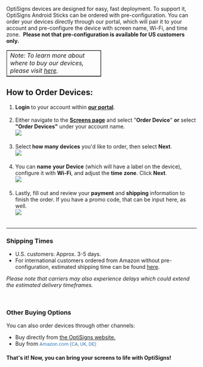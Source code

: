 <p id="h_01J49WV27DP6JVQGDPHHKG88F0" class="wysiwyg-text-align-left">OptiSigns devices are designed for easy, fast deployment. To support it, OptiSigns Android Sticks can be ordered with pre-configuration. You can order your devices directly through our portal, which will pair it to your account and pre-configure the device with screen name, Wi-Fi, and time zone.  <strong>Please not that pre-configuration is available for US customers only.</strong></p>
<table style="border-collapse: collapse; width: 49.7143%;" border="1">
<tbody>
<tr>
<td style="width: 100%;"><em>Note: To learn more about where to buy our devices, please visit <a href="https://support.optisigns.com/hc/en-us/articles/32129032857875" target="_blank" rel="noopener noreferrer"><span class="wysiwyg-color-green130">here</span></a>. </em></td>
</tr>
</tbody>
</table>
<h2 id="h_01J49XTTDYM7FYAVZP1H3T63X9">How to Order Devices:</h2>
<ol>
<li>
<strong>Login</strong> to your account within <strong><a href="https://app.optisigns.com/app/screenManagement" target="_blank" rel="noopener noreferrer">our portal</a></strong>.<br><br>
</li>
<li>Either navigate to the <strong><a href="https://app.optisigns.com/app/screenManagement" target="_blank" rel="noopener noreferrer">Screens page</a></strong> and select "<strong>Order Device</strong>" <strong>or</strong> select <strong>"Order Devices"</strong> under your account name.<br><img src="https://support.optisigns.com/hc/article_attachments/31961196837779"><br><br>
</li>
<li>Select<strong> how many devices</strong> you'd like to order, then select <strong>Next</strong>.<br><img src="https://support.optisigns.com/hc/article_attachments/31961207957267"><br><br>
</li>
<li>You can <strong>name</strong> <strong>your</strong> <strong>Device</strong> (which will have a label on the device), configure it with <strong>Wi-Fi</strong>, and adjust the <strong>time</strong> <strong>zone</strong>. Click <strong>Next</strong>.<br><img src="https://support.optisigns.com/hc/article_attachments/31961196865683"><br><br>
</li>
<li>Lastly, fill out and review your <strong>payment</strong> and <strong>shipping</strong> information to finish the order. If you have a promo code, that can be input here, as well.<br><img src="https://support.optisigns.com/hc/article_attachments/38621739024403"><br><br>
</li>
</ol>
<hr>
<h3 id="h_01J49XQ7WJZPRSKMJHCABTWYCQ">Shipping Times</h3>
<ul>
<li>U.S. customers: Approx. 3-5 days.</li>
<li>For international customers ordered from Amazon without pre-configuration, estimated shipping time can be found <a href="https://support.optisigns.com/hc/en-us/articles/32129032857875">here</a>. </li>
</ul>
<p><em>Please note that carriers may also experience delays which could extend the estimated delivery timeframes.</em></p>
<p> </p>
<h3 id="h_01J49XSTRRCSG0D44SPF9YD610">Other Buying Options</h3>
<p>You can also order devices through other channels:</p>
<ul>
<li>Buy directly from <a href="https://shop.optisigns.com/products/optisigns-android-stick-player-2" target="_blank" rel="noopener noreferrer">the OptiSigns website.</a>
</li>
<li>Buy from <a style="box-sizing: border-box; outline: 0px !important; color: #337ab7; background-color: #ffffff; text-decoration: none; box-shadow: none !important; cursor: pointer; font-family: Roboto, ' Helvetica Neue' , Helvetica, Arial, sans-serif; font-size: 13px; font-style: normal; font-variant-ligatures: normal; font-variant-caps: normal; font-weight: 400; letter-spacing: normal; orphans: 2; text-align: right; text-indent: 0px; text-transform: none; widows: 2; word-spacing: 0px; -webkit-text-stroke-width: 0px; white-space: normal;" href="https://links.optisigns.com/optistick-amazon-us" target="_blank" rel="noopener">Amazon.com</a><span style="color: #676a6c; font-family: Roboto, ' Helvetica Neue' , Helvetica, Arial, sans-serif; font-size: 13px; font-style: normal; font-variant-ligatures: normal; font-variant-caps: normal; font-weight: 400; letter-spacing: normal; orphans: 2; text-align: right; text-indent: 0px; text-transform: none; widows: 2; word-spacing: 0px; -webkit-text-stroke-width: 0px; white-space: normal; background-color: #ffffff; text-decoration-thickness: initial; text-decoration-style: initial; text-decoration-color: initial; display: inline !important; float: none;"><span> </span>(</span><a style="box-sizing: border-box; outline: 0px !important; color: #337ab7; background-color: #ffffff; text-decoration: none; box-shadow: none !important; cursor: pointer; font-family: Roboto, ' Helvetica Neue' , Helvetica, Arial, sans-serif; font-size: 13px; font-style: normal; font-variant-ligatures: normal; font-variant-caps: normal; font-weight: 400; letter-spacing: normal; orphans: 2; text-align: right; text-indent: 0px; text-transform: none; widows: 2; word-spacing: 0px; -webkit-text-stroke-width: 0px; white-space: normal;" href="https://links.optisigns.com/optistick-amazon-ca" target="_blank" rel="noopener">CA</a><span style="color: #676a6c; font-family: Roboto, ' Helvetica Neue' , Helvetica, Arial, sans-serif; font-size: 13px; font-style: normal; font-variant-ligatures: normal; font-variant-caps: normal; font-weight: 400; letter-spacing: normal; orphans: 2; text-align: right; text-indent: 0px; text-transform: none; widows: 2; word-spacing: 0px; -webkit-text-stroke-width: 0px; white-space: normal; background-color: #ffffff; text-decoration-thickness: initial; text-decoration-style: initial; text-decoration-color: initial; display: inline !important; float: none;">,<span> </span></span><a style="box-sizing: border-box; outline: 0px !important; color: #337ab7; background-color: #ffffff; text-decoration: none; box-shadow: none !important; cursor: pointer; font-family: Roboto, ' Helvetica Neue' , Helvetica, Arial, sans-serif; font-size: 13px; font-style: normal; font-variant-ligatures: normal; font-variant-caps: normal; font-weight: 400; letter-spacing: normal; orphans: 2; text-align: right; text-indent: 0px; text-transform: none; widows: 2; word-spacing: 0px; -webkit-text-stroke-width: 0px; white-space: normal;" href="https://links.optisigns.com/optistick-amazon-uk" target="_blank" rel="noopener">UK</a><span style="color: #676a6c; font-family: Roboto, ' Helvetica Neue' , Helvetica, Arial, sans-serif; font-size: 13px; font-style: normal; font-variant-ligatures: normal; font-variant-caps: normal; font-weight: 400; letter-spacing: normal; orphans: 2; text-align: right; text-indent: 0px; text-transform: none; widows: 2; word-spacing: 0px; -webkit-text-stroke-width: 0px; white-space: normal; background-color: #ffffff; text-decoration-thickness: initial; text-decoration-style: initial; text-decoration-color: initial; display: inline !important; float: none;">,<span> </span></span><a style="box-sizing: border-box; outline: 0px !important; color: #337ab7; background-color: #ffffff; text-decoration: none; box-shadow: none !important; cursor: pointer; font-family: Roboto, ' Helvetica Neue' , Helvetica, Arial, sans-serif; font-size: 13px; font-style: normal; font-variant-ligatures: normal; font-variant-caps: normal; font-weight: 400; letter-spacing: normal; orphans: 2; text-align: right; text-indent: 0px; text-transform: none; widows: 2; word-spacing: 0px; -webkit-text-stroke-width: 0px; white-space: normal;" href="https://links.optisigns.com/optistick-amazon-de" target="_blank" rel="noopener">DE</a><span style="color: #676a6c; font-family: Roboto, ' Helvetica Neue' , Helvetica, Arial, sans-serif; font-size: 13px; font-style: normal; font-variant-ligatures: normal; font-variant-caps: normal; font-weight: 400; letter-spacing: normal; orphans: 2; text-align: right; text-indent: 0px; text-transform: none; widows: 2; word-spacing: 0px; -webkit-text-stroke-width: 0px; white-space: normal; background-color: #ffffff; text-decoration-thickness: initial; text-decoration-style: initial; text-decoration-color: initial; display: inline !important; float: none;">)</span>
</li>
</ul>
<h4 id="h_01J49Z1MZCXYQ3B6P1HCW5SVZ5">That's it! Now, you can bring your screens to life with OptiSigns!</h4>